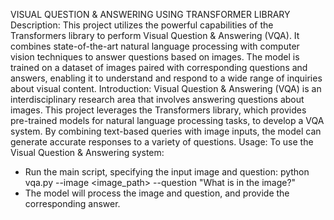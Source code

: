 VISUAL QUESTION & ANSWERING USING TRANSFORMER LIBRARY
  Description:
This project utilizes the powerful capabilities of the Transformers library to perform Visual Question & Answering (VQA). It combines state-of-the-art natural language processing with computer vision techniques to answer questions based on images. The model is trained on a dataset of images paired with corresponding questions and answers, enabling it to understand and respond to a wide range of inquiries about visual content.
 Introduction:
   Visual Question & Answering (VQA) is an interdisciplinary research area that involves answering questions about images. This project leverages the Transformers library, which provides pre-trained models for natural language processing tasks, to develop a VQA system. By combining text-based queries with image inputs, the model can generate accurate responses to a variety of questions. 
 Usage:
   To use the Visual Question & Answering system:
   - Run the main script, specifying the input image and question:
     python vqa.py --image <image_path> --question "What is in the image?"
   - The model will process the image and question, and provide the corresponding answer.




